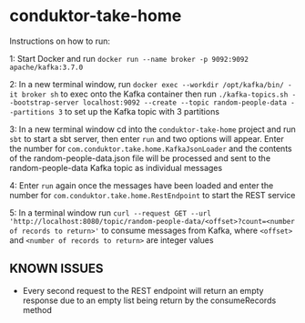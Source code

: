 # conduktor-take-home

Instructions on how to run:

1: Start Docker and run `docker run --name broker -p 9092:9092 apache/kafka:3.7.0` 

2: In a new terminal window, run `docker exec --workdir /opt/kafka/bin/ -it broker sh` to exec onto the Kafka container then run `./kafka-topics.sh --bootstrap-server localhost:9092 --create --topic random-people-data --partitions 3` to set up the Kafka topic with 3 partitions

3: In a new terminal window cd into the `conduktor-take-home` project and run `sbt` to start a sbt server, then enter `run` and two options will appear. Enter the number for `com.conduktor.take.home.KafkaJsonLoader` and the contents of the random-people-data.json file will be processed and sent to the random-people-data Kafka topic as individual messages

4: Enter `run` again once the messages have been loaded and enter the number for `com.conduktor.take.home.RestEndpoint` to start the REST service

5: In a terminal window run `curl --request GET --url 'http://localhost:8080/topic/random-people-data/<offset>?count=<number of records to return>'` to consume messages from Kafka, where `<offset>` and `<number of records to return>` are integer values 


## KNOWN ISSUES
* Every second request to the REST endpoint will return an empty response due to an empty list being return by the consumeRecords method